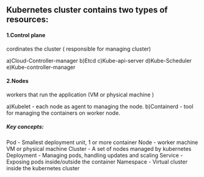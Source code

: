 Kubernetes cluster contains two types of resources:
--------------------------------------------------
#### 1.Control plane		
cordinates the cluster ( responsible for managing cluster)

a)Cloud-Controller-manager
b)Etcd
c)Kube-api-server
d)Kube-Scheduler
e)Kube-controller-manager

#### 2.Nodes				
workers that run the application	(VM or physical machine )

a)Kubelet - each node as agent to managing the node.
b)Containerd - tool for managing the containers on worker node.


##### Key concepts:

Pod					-  Smallest deployment unit, 1 or more container
Node				-  worker machine VM or physical machine
Cluster				-  A set of nodes managed by kubernetes
Deployment			-  Managing pods, handling updates and scaling
Service				- Exposing pods inside/outside the container
Namespace			- Virtual cluster inside the kubernetes cluster
